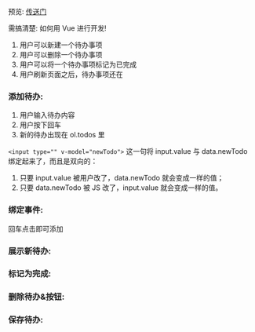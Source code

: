 
预览: [传送门](https://huanghongrui.github.io/Vue_ToDo/App/page.html)

需搞清楚: 如何用 Vue 进行开发!

1. 用户可以新建一个待办事项
2. 用户可以删除一个待办事项
3. 用户可以将一个待办事项标记为已完成
4. 用户刷新页面之后，待办事项还在


### 添加待办:


1. 用户输入待办内容
2. 用户按下回车
3. 新的待办出现在 ol.todos 里


`<input type="" v-model="newTodo">`
这一句将 input.value 与 data.newTodo 绑定起来了，而且是双向的：
1. 只要 input.value 被用户改了，data.newTodo 就会变成一样的值；
2. 只要 data.newTodo 被 JS 改了，input.value 就会变成一样的值。


### 绑定事件:
回车点击即可添加

### 展示新待办:

### 标记为完成:

### 删除待办&按钮:

### 保存待办:


